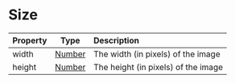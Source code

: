 # Size

| Property      | Type                      | Description                                                      |
| ------------- |:-------------------------:| :----------------------------------------------------------------|
| width         | [Number](Number.md)       | The width (in pixels) of the image                               |
| height        | [Number](Number.md)       | The height (in pixels) of the image                              |
